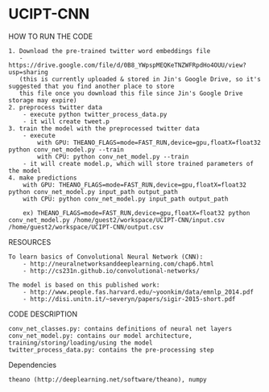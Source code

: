 # UCIPT-CNN

HOW TO RUN THE CODE

    1. Download the pre-trained twitter word embeddings file
       - https://drive.google.com/file/d/0B8_YWpspMEQKeTNZWFRpdHo4OUU/view?usp=sharing
       (this is currently uploaded & stored in Jin's Google Drive, so it's suggested that you find another place to store
       this file once you download this file since Jin's Google Drive storage may expire)
    2. preprocess twitter data
        - execute python twitter_process_data.py
        - it will create tweet.p
    3. train the model with the preprocessed twitter data
        - execute
            with GPU: THEANO_FLAGS=mode=FAST_RUN,device=gpu,floatX=float32 python conv_net_model.py --train
            with CPU: python conv_net_model.py --train
        - it will create model.p, which will store trained parameters of the model
    4. make predictions
        with GPU: THEANO_FLAGS=mode=FAST_RUN,device=gpu,floatX=float32 python conv_net_model.py input_path output_path
        with CPU: python conv_net_model.py input_path output_path

        ex) THEANO_FLAGS=mode=FAST_RUN,device=gpu,floatX=float32 python conv_net_model.py /home/guest2/workspace/UCIPT-CNN/input.csv /home/guest2/workspace/UCIPT-CNN/output.csv


RESOURCES
    
    To learn basics of Convolutional Neural Network (CNN):
        - http://neuralnetworksanddeeplearning.com/chap6.html
        - http://cs231n.github.io/convolutional-networks/

    The model is based on this published work:
        - http://www.people.fas.harvard.edu/~yoonkim/data/emnlp_2014.pdf
        - http://disi.unitn.it/~severyn/papers/sigir-2015-short.pdf


CODE DESCRIPTION
    
    conv_net_classes.py: contains definitions of neural net layers
    conv_net_model.py: contains our model architecture, training/storing/loading/using the model
    twitter_process_data.py: contains the pre-processing step


Dependencies
    
    theano (http://deeplearning.net/software/theano), numpy


